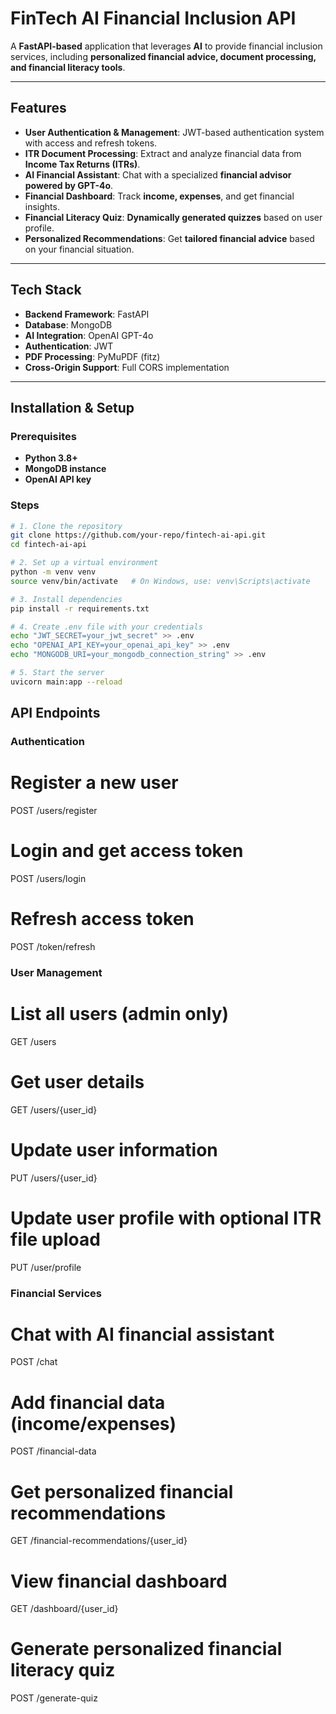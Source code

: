 # **FinTech AI Financial Inclusion API**

A **FastAPI-based** application that leverages **AI** to provide financial inclusion services, including **personalized financial advice, document processing, and financial literacy tools**.

---

## **Features**

- **User Authentication & Management**: JWT-based authentication system with access and refresh tokens.
- **ITR Document Processing**: Extract and analyze financial data from **Income Tax Returns (ITRs)**.
- **AI Financial Assistant**: Chat with a specialized **financial advisor powered by GPT-4o**.
- **Financial Dashboard**: Track **income, expenses**, and get financial insights.
- **Financial Literacy Quiz**: **Dynamically generated quizzes** based on user profile.
- **Personalized Recommendations**: Get **tailored financial advice** based on your financial situation.

---

## **Tech Stack**

- **Backend Framework**: FastAPI
- **Database**: MongoDB
- **AI Integration**: OpenAI GPT-4o
- **Authentication**: JWT
- **PDF Processing**: PyMuPDF (fitz)
- **Cross-Origin Support**: Full CORS implementation

---

## **Installation & Setup**

### **Prerequisites**

- **Python 3.8+**
- **MongoDB instance**
- **OpenAI API key**

### **Steps**

```sh
# 1. Clone the repository
git clone https://github.com/your-repo/fintech-ai-api.git
cd fintech-ai-api

# 2. Set up a virtual environment
python -m venv venv
source venv/bin/activate   # On Windows, use: venv\Scripts\activate

# 3. Install dependencies
pip install -r requirements.txt

# 4. Create .env file with your credentials
echo "JWT_SECRET=your_jwt_secret" >> .env
echo "OPENAI_API_KEY=your_openai_api_key" >> .env
echo "MONGODB_URI=your_mongodb_connection_string" >> .env

# 5. Start the server
uvicorn main:app --reload
```

## **API Endpoints**

### **Authentication**

# Register a new user

POST /users/register

# Login and get access token

POST /users/login

# Refresh access token

POST /token/refresh

### **User Management**

# List all users (admin only)

GET /users

# Get user details

GET /users/{user_id}

# Update user information

PUT /users/{user_id}

# Update user profile with optional ITR file upload

PUT /user/profile

### **Financial Services**

# Chat with AI financial assistant

POST /chat

# Add financial data (income/expenses)

POST /financial-data

# Get personalized financial recommendations

GET /financial-recommendations/{user_id}

# View financial dashboard

GET /dashboard/{user_id}

# Generate personalized financial literacy quiz

POST /generate-quiz
